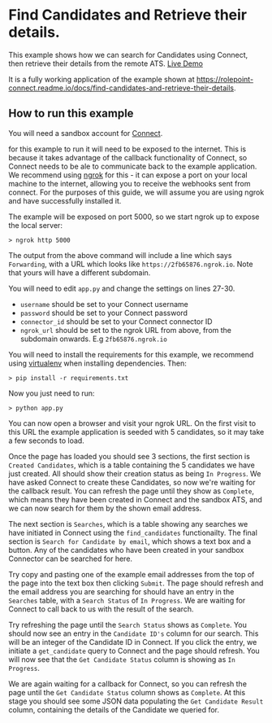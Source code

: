 # Find Candidates and Retrieve their details.

This example shows how we can search for Candidates using Connect, then retrieve their details from the remote ATS. [Live Demo](https://rolepoint-find-candidates.herokuapp.com/)

It is a fully working application of the example shown at https://rolepoint-connect.readme.io/docs/find-candidates-and-retrieve-their-details.

## How to run this example

You will need a sandbox account for [Connect](https://rolepoint-connect.readme.io/docs/sandbox-connector).

for this example to run it will need to be exposed to the internet. This is because it takes advantage of the callback functionality of Connect, so Connect needs to be ale to communicate back to the example application. We recommend using [ngrok](https://ngrok.com) for this - it can expose a port on your local machine to the internet, allowing you to receive the webhooks sent from connect. For the purposes of this guide, we will assume you are using ngrok and have successfully installed it.

The example will be exposed on port 5000, so we start ngrok up to expose the local server:

    > ngrok http 5000

The output from the above command will include a line which says `Forwarding`, with a URL which looks like `https://2fb65876.ngrok.io`. Note that yours will have a different subdomain. 

You will need to edit `app.py` and change the settings on lines 27-30. 

- `username` should be set to your Connect username
- `password` should be set to your Connect password
- `connector_id` should be set to your Connect connector ID
- `ngrok_url` should be set to the ngrok URL from above, from the subdomain onwards. E.g `2fb65876.ngrok.io`

You will need to install the requirements for this example, we recommend using [virtualenv](http://virtualenv.readthedocs.org/en/latest/) when installing dependencies. Then:

    > pip install -r requirements.txt

Now you just need to run:

    > python app.py

You can now open a browser and visit your ngrok URL. On the first visit to this URL the example application is seeded with 5 candidates, so it may take a few seconds to load.

Once the page has loaded you should see 3 sections, the first section is `Created Candidates`, which is a table containing the 5 candidates we have just created. All should show their creation status as being `In Progress`. We have asked Connect to create these Candidates, so now we're waiting for the callback result. You can refresh the page until they show as `Complete`, which means they have been created in Connect and the sandbox ATS, and we can now search for them by the shown email address.

The next section is `Searches`, which is a table showing any searches we have initiated in Connect using the `find_candidates` functionailty. The final section is `Search for Candidate by email`, which shows a text box and a button. Any of the candidates who have been created in your sandbox Connector can be searched for here. 

Try copy and pasting one of the example email addresses from the top of the page into the text box then clicking `Submit`. The page should refresh and the email address you are searching for should have an entry in the `Searches` table, with a `Search Status` of `In Progress`. We are waiting for Connect to call back to us with the result of the search. 

Try refreshing the page until the `Search Status` shows as `Complete`. You should now see an entry in the `Candidate ID's` column for our search. This will be an integer of the Candidate ID in Connect. If you click the entry, we initiate a `get_candidate` query to Connect and the page should refresh. You will now see that the `Get Candidate Status` column is showing as `In Progress`. 

We are again waiting for a callback for Connect, so you can refresh the page until the `Get Candidate Status` column shows as `Complete`. At this stage you should see some JSON data populating the `Get Candidate Result` column, containing the details of the Candidate we queried for.
